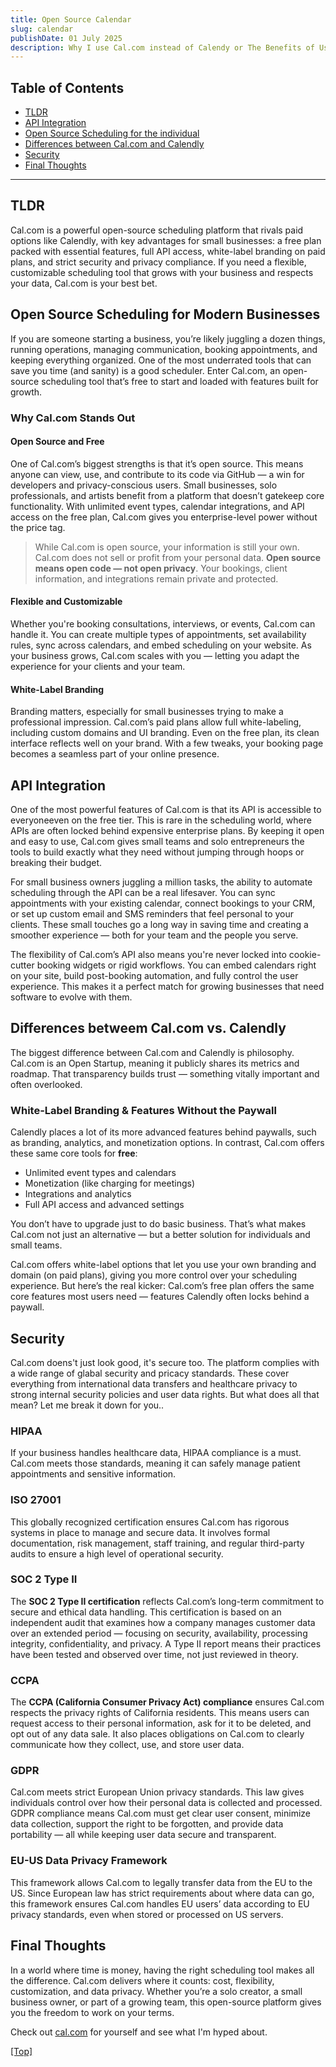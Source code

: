 ```yaml
---
title: Open Source Calendar
slug: calendar
publishDate: 01 July 2025
description: Why I use Cal.com instead of Calendy or The Benefits of Using Cal.com - An Open Source Solution for Small Businesses
---
```


## <a name="top"></a> Table of Contents

- [TLDR](#tldr)
- [API Integration](#api)
- [Open Source Scheduling for the individual](#intro)
- [Differences between Cal.com and Calendly](#difference)
- [Security](#security)
- [Final Thoughts](#thoughts)

---

## <a name="tldr"></a> TLDR

Cal.com is a powerful open-source scheduling platform that rivals paid options like Calendly, with key advantages for small businesses: a free plan packed with essential features, full API access, white-label branding on paid plans, and strict security and privacy compliance. If you need a flexible, customizable scheduling tool that grows with your business and respects your data, Cal.com is your best bet.

## <a name="intro"></a> Open Source Scheduling for Modern Businesses

If you are someone starting a business, you’re likely juggling a dozen things, running operations, managing communication, booking appointments, and keeping everything organized. One of the most underrated tools that can save you time (and sanity) is a good scheduler. Enter Cal.com, an open-source scheduling tool that’s free to start and loaded with features built for growth.

### Why Cal.com Stands Out

#### Open Source and Free

One of Cal.com’s biggest strengths is that it’s open source. This means anyone can view, use, and contribute to its code via GitHub — a win for developers and privacy-conscious users. Small businesses, solo professionals, and artists benefit from a platform that doesn’t gatekeep core functionality. With unlimited event types, calendar integrations, and API access on the free plan, Cal.com gives you enterprise-level power without the price tag.

>While Cal.com is open source, your information is still your own. Cal.com does not sell or profit from your personal data. **Open source means open code — not open privacy**. Your bookings, client information, and integrations remain private and protected.

#### Flexible and Customizable

Whether you're booking consultations, interviews, or events, Cal.com can handle it. You can create multiple types of appointments, set availability rules, sync across calendars, and embed scheduling on your website. As your business grows, Cal.com scales with you — letting you adapt the experience for your clients and your team.

#### White-Label Branding

Branding matters, especially for small businesses trying to make a professional impression. Cal.com’s paid plans allow full white-labeling, including custom domains and UI branding. Even on the free plan, its clean interface reflects well on your brand. With a few tweaks, your booking page becomes a seamless part of your online presence.

## <a name="api"></a>API Integration

One of the most powerful features of Cal.com is that its API is accessible to everyoneeven on the free tier. This is rare in the scheduling world, where APIs are often locked behind expensive enterprise plans. By keeping it open and easy to use, Cal.com gives small teams and solo entrepreneurs the tools to build exactly what they need without jumping through hoops or breaking their budget.

For small business owners juggling a million tasks, the ability to automate scheduling through the API can be a real lifesaver. You can sync appointments with your existing calendar, connect bookings to your CRM, or set up custom email and SMS reminders that feel personal to your clients. These small touches go a long way in saving time and creating a smoother experience — both for your team and the people you serve.

The flexibility of Cal.com’s API also means you're never locked into cookie-cutter booking widgets or rigid workflows. You can embed calendars right on your site, build post-booking automation, and fully control the user experience. This makes it a perfect match for growing businesses that need software to evolve with them.

## <a name="difference"></a>Differences betweem Cal.com vs. Calendly

The biggest difference between Cal.com and Calendly is philosophy. Cal.com is an Open Startup, meaning it publicly shares its metrics and roadmap. That transparency builds trust — something vitally important and often overlooked.

### White-Label Branding & Features Without the Paywall

Calendly places a lot of its more advanced features behind paywalls, such as branding, analytics, and monetization options. In contrast, Cal.com offers these same core tools for **free**:

- Unlimited event types and calendars
- Monetization (like charging for meetings)
- Integrations and analytics
- Full API access and advanced settings

You don’t have to upgrade just to do basic business. That’s what makes Cal.com not just an alternative — but a better solution for individuals and small teams.

Cal.com offers white-label options that let you use your own branding and domain (on paid plans), giving you more control over your scheduling experience. But here’s the real kicker: Cal.com’s free plan offers the same core features most users need — features Calendly often locks behind a paywall.

## <a name="Security"></a>Security

Cal.com doens't just look good, it's secure too. The platform complies with a wide range of glabal security and pricacy standards. These cover everything from international data transfers and healthcare privacy to strong internal security policies and user data rights. But what does all that mean? Let me break it down for you..

### HIPAA

If your business handles healthcare data, HIPAA compliance is a must. Cal.com meets those standards, meaning it can safely manage patient appointments and sensitive information.

### ISO 27001

This globally recognized certification ensures Cal.com has rigorous systems in place to manage and secure data. It involves formal documentation, risk management, staff training, and regular third-party audits to ensure a high level of operational security.

### SOC 2 Type II

The **SOC 2 Type II certification** reflects Cal.com’s long-term commitment to secure and ethical data handling. This certification is based on an independent audit that examines how a company manages customer data over an extended period — focusing on security, availability, processing integrity, confidentiality, and privacy. A Type II report means their practices have been tested and observed over time, not just reviewed in theory.

### CCPA

The **CCPA (California Consumer Privacy Act) compliance** ensures Cal.com respects the privacy rights of California residents. This means users can request access to their personal information, ask for it to be deleted, and opt out of any data sale. It also places obligations on Cal.com to clearly communicate how they collect, use, and store user data.

### GDPR

 Cal.com meets strict European Union privacy standards. This law gives individuals control over how their personal data is collected and processed. GDPR compliance means Cal.com must get clear user consent, minimize data collection, support the right to be forgotten, and provide data portability — all while keeping user data secure and transparent.

### EU-US Data Privacy Framework

This framework allows Cal.com to legally transfer data from the EU to the US. Since European law has strict requirements about where data can go, this framework ensures Cal.com handles EU users’ data according to EU privacy standards, even when stored or processed on US servers.

## <a name="thoughts"></a>Final Thoughts

In a world where time is money, having the right scheduling tool makes all the difference. Cal.com delivers where it counts: cost, flexibility, customization, and data privacy. Whether you’re a solo creator, a small business owner, or part of a growing team, this open-source platform gives you the freedom to work on your terms.

Check out [cal.com](cal.com) for yourself and see what I'm hyped about.

[[Top]](#top)

